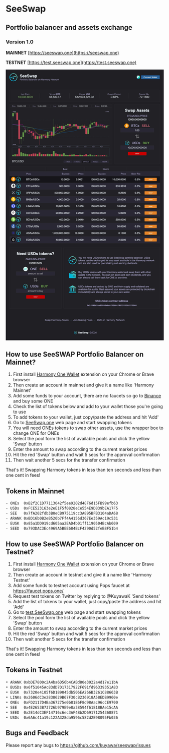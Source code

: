 # SeeSwap
## Portfolio balancer and assets exchange
### Version 1.0

**MAINNET** [https://seeswap.one](https://seeswap.one)

**TESTNET** [https://test.seeswap.one](https://test.seeswap.one)

![Screenshot1](media/seeswap.jpg)

## How to use SeeSWAP Portfolio Balancer on Mainnet?

1. First install [Harmony One Wallet](http://harmony.one/onewallet) extension on your Chrome or Brave browser
2. Then create an account in mainnet and give it a name like 'Harmony Mainnet'
3. Add some funds to your account, there are no faucets so go to [Binance](https://binance.com) and buy some ONE
4. Check the list of tokens below and add to your wallet those you're going to use
5. To add tokens to your wallet, just copy/paste the address and hit 'Add'
6. Go to [SeeSwap.one](https://seeswap.one/swap) web page and start swapping tokens
7. You will need ONEs tokens to swap other assets, use the wrapper box to change ONE for ONEs
8. Select the pool form the list of available pools and click the yellow 'Swap' button
9. Enter the amount to swap according to the current market prices
10. Hit the red 'Swap' button and wait 5 secs for the approval confirmation
11. Then wait another 5 secs for the transfer confirmation

That's it! Swapping Harmony tokens in less than ten seconds and less than one cent in fees!

## Tokens in Mainnet

```
- ONEs  0xB2f2C1D77113042f5ee9202d48F6d15FB99efb63
- USDs  0xFCE523163e2eE1F5f0828eCe554E9D839bEA17F5
- SEE   0x7fA202fdb3B0eCB975119cc3A895BFB3104aDA68
- ARANK 0xBD16b0B2eB520b7Ff4A4156d367Ee359Ac19c531
- EUSK  0x85a1DD919cd605aa2EAD4b01ff1190504BcAb609
- SEED  0x793DAC3Ec4969A5BEE684BcF4290d52feB8F51b4
```

## How to use SeeSWAP Portfolio Balancer on Testnet?

1. First install [Harmony One Wallet](http://harmony.one/onewallet) extension on your Chrome or Brave browser
2. Then create an account in testnet and give it a name like 'Harmony Testnet'
3. Add some funds to testnet account using Pops faucet at https://faucet.pops.one/
4. Request test tokens on Twitter by replying to @KuyawaK 'Send tokens'
5. Add the list of tokens to your wallet, just copy/paste the address and hit 'Add'
6. Go to [test.SeeSwap.one](https://test.seeswap.one/swap) web page and start swapping tokens
7. Select the pool form the list of available pools and click the yellow 'Swap' button
8. Enter the amount to swap according to the current market prices
9. Hit the red 'Swap' button and wait 5 secs for the approval confirmation
10. Then wait another 5 secs for the transfer confirmation

That's it! Swapping Harmony tokens in less than ten seconds and less than one cent in fees!

## Tokens in Testnet

```
• ARANK 0xbDE7800c2A4ba6D56b4CABd80e3022a4d17e11bA
• BUSDs 0x6f51045Ac83dD7D17317922F691fd96339351A83
• EUSK  0x7320e4105f6D189045db506EA266B3261C88663B
• LINKs 0x2606dC3e2838629B67F30cB236918A58EDB9960e
• ONEs  0xFD2117D4Ba367275e0b8186F8d98Aac96cCE9700
• SEE   0x4E2653B73726b979E9e8a38594f61818BAe15cAA
• SEED  0x2E14dC3EF14716c6ec3AF4Bb2D69171254368871
• USDs  0x6A6c41a19c122A328da9596c582d2E98095Fb036
```

## Bugs and Feedback

Please report any bugs to https://github.com/kuyawa/seeswap/issues